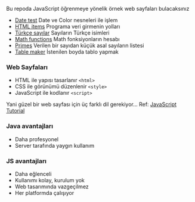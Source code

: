 Bu repoda JavaScript öğrenmeye yönelik örnek web sayfaları bulacaksınız

* [Date test](https://maeyler.github.io/JS/Date%20test.html) Date ve Color nesneleri ile işlem
* [HTML items](https://maeyler.github.io/JS/HTML%20items.html) Programa veri girmenin yolları
* [Türkçe sayılar](https://maeyler.github.io/JS/Turkce%20sayilar.html) Sayıların Türkçe isimleri
* [Math functions](https://maeyler.github.io/JS/Math%20functions.html) Math fonksiyonların hesabı
* [Primes](https://maeyler.github.io/JS/Primes.html) Verilen bir sayıdan küçük asal sayıların listesi
* [Table maker](https://maeyler.github.io/JS/Table%20maker.html) İstenilen boyda tablo yapmak

### Web Sayfaları
* HTML ile yapısı tasarlanır `<html>`
* CSS ile görünümü düzenlenir `<style>`
* JavaScript ile kodlanır `<script>`

Yani güzel bir web sayfası için üç farklı dil gerekiyor... Ref: [JavaScript Tutorial](https://www.w3schools.com/js/)

### Java avantajları
* Daha profesyonel
* Server tarafında yaygın kullanım

### JS avantajları
* Daha eğlenceli
* Kullanımı kolay, kurulum yok
* Web tasarımında vazgeçilmez
* Her platformda çalışıyor

